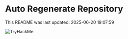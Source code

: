 # Auto Regenerate Repository

This README was last updated: 2025-06-20 19:07:59

 ![TryHackMe](https://tryhackme.com/badge/533634)